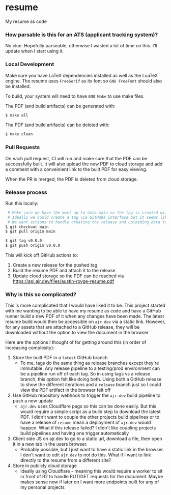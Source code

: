# resume

My resume as code

### How parsable is this for an ATS (applicant tracking system)?

No clue. Hopefully parseable, otherwise I wasted a lot of time on this. I'll update when I start using it.

### Local Development

Make sure you have LaTeX dependencies installed as well as the LuaTeX engine. The resume uses `FreeSerif` as its font so `GNU FreeFont` should also be installed.

To build, your system will need to have `GNU Make` to use make files.

The PDF (and build artifacts) can be generated with:

```bash
$ make all
```

The PDF (and build artifacts) can be deleted with:

```bash
$ make clean
```

### Pull Requests

On each pull request, CI will run and make sure that the PDF can be successfully built. It will also upload the new PDF to cloud storage and add a comment with a conveinient link to the built PDF for easy viewing.

When the PR is merged, the PDF is deleted from cloud storage.

### Release process

Run this locally:

```bash
 # Make sure we have the most up to date main so the tag is created with the correct repository history
 # Ideally we could create a tag via GitHubs interface but it seems like that would also create a release
 # We want actions to handle creating the release and uploading data to it
$ git checkout main
$ git pull origin main

$ git tag v0.0.0
$ git push origin v0.0.0
```

This will kick off GitHub actions to:

1. Create a new release for the pushed tag
2. Build the resume PDF and attach it to the release
3. Update cloud storage so the PDF can be reached via https://api.ajr.dev/files/austin-rovge-resume.pdf

### Why is this so complicated?

This is more complicated that I would have liked it to be. This project started with me wanting to be able to have my resume as code and have a GitHub runner build a new PDF of it when any changes have been made. The latest resume build would then be accessible on `ajr.dev` via a static link. However, for any assets that are attached to a GitHub release, they will be downloaded without the option to view the document in the browser

Here are the options I thought of for getting around this (in order of increasing complexity):

1. Store the built PDF in a `latest` GitHub branch
    * To me, tags do the same thing as release branches except they're immutable. Any release pipeline to a testing/prod environment can be a pipeline run off of each tag. So in using tags vs a release branch, this option felt like doing both. Using both a GitHub release to show the different iterations and a `release` branch just so I could view the PDF artifact in the browser felt off
2. Use GitHub repository webhook to trigger the `ajr.dev` build pipeline to push a new update
    * `ajr.dev` uses Cloudflare pags so this can be done easily. But this would require a simple script as a build step to download the latest PDF. I didn't want to couple the other projects build pipelines or to have a release of `resume` mean a deployment of `ajr.dev` would happen. What if this release failed? I didn't like coupling projects build pipelines and having one trigger automatically
3. Client side JS on ajr.dev to go to a static url, download a file, then open it in a new tab in the users browser.
    * Probably possible, but I just want to have a static link in the browser. I don't want to edit `ajr.dev` to not do this. What if I want to link directly to the resume from a different site?
4. Store in publicly cloud storage
    * Ideally using Cloudflare - meaning this would require a worker to sit in front of R2 to handle PUT/GET requests for the document. Maybe makes sense now if later on I want more endpoints built for any of my personal projects
